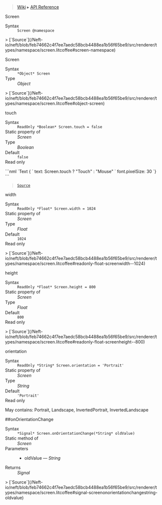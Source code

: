 > [Wiki](Home) ▸ [API Reference](API-Reference)

Screen
<dl><dt>Syntax</dt><dd><code>Screen @namespace</code></dd></dl>
> [`Source`](/Neft-io/neft/blob/feb74662c4f7ee7aedc58bcb4488ea1b56f65be9/src/renderer/types/namespace/screen.litcoffee#screen-namespace)

Screen
<dl><dt>Syntax</dt><dd><code>&#x2A;Object&#x2A; Screen</code></dd><dt>Type</dt><dd><i>Object</i></dd></dl>
> [`Source`](/Neft-io/neft/blob/feb74662c4f7ee7aedc58bcb4488ea1b56f65be9/src/renderer/types/namespace/screen.litcoffee#object-screen)

touch
<dl><dt>Syntax</dt><dd><code>ReadOnly &#x2A;Boolean&#x2A; Screen.touch = false</code></dd><dt>Static property of</dt><dd><i>Screen</i></dd><dt>Type</dt><dd><i>Boolean</i></dd><dt>Default</dt><dd><code>false</code></dd><dt>Read only</dt></dl>
```nml
`Text {
`   text: Screen.touch ? "Touch" : "Mouse"
`   font.pixelSize: 30
`}
```

> [`Source`](/Neft-io/neft/blob/feb74662c4f7ee7aedc58bcb4488ea1b56f65be9/src/renderer/types/namespace/screen.litcoffee#readonly-boolean-screentouch--false)

width
<dl><dt>Syntax</dt><dd><code>ReadOnly &#x2A;Float&#x2A; Screen.width = 1024</code></dd><dt>Static property of</dt><dd><i>Screen</i></dd><dt>Type</dt><dd><i>Float</i></dd><dt>Default</dt><dd><code>1024</code></dd><dt>Read only</dt></dl>
> [`Source`](/Neft-io/neft/blob/feb74662c4f7ee7aedc58bcb4488ea1b56f65be9/src/renderer/types/namespace/screen.litcoffee#readonly-float-screenwidth--1024)

height
<dl><dt>Syntax</dt><dd><code>ReadOnly &#x2A;Float&#x2A; Screen.height = 800</code></dd><dt>Static property of</dt><dd><i>Screen</i></dd><dt>Type</dt><dd><i>Float</i></dd><dt>Default</dt><dd><code>800</code></dd><dt>Read only</dt></dl>
> [`Source`](/Neft-io/neft/blob/feb74662c4f7ee7aedc58bcb4488ea1b56f65be9/src/renderer/types/namespace/screen.litcoffee#readonly-float-screenheight--800)

orientation
<dl><dt>Syntax</dt><dd><code>ReadOnly &#x2A;String&#x2A; Screen.orientation = 'Portrait'</code></dd><dt>Static property of</dt><dd><i>Screen</i></dd><dt>Type</dt><dd><i>String</i></dd><dt>Default</dt><dd><code>'Portrait'</code></dd><dt>Read only</dt></dl>
May contains: Portrait, Landscape, InvertedPortrait, InvertedLandscape

##onOrientationChange
<dl><dt>Syntax</dt><dd><code>&#x2A;Signal&#x2A; Screen.onOrientationChange(&#x2A;String&#x2A; oldValue)</code></dd><dt>Static method of</dt><dd><i>Screen</i></dd><dt>Parameters</dt><dd><ul><li>oldValue — <i>String</i></li></ul></dd><dt>Returns</dt><dd><i>Signal</i></dd></dl>
> [`Source`](/Neft-io/neft/blob/feb74662c4f7ee7aedc58bcb4488ea1b56f65be9/src/renderer/types/namespace/screen.litcoffee#signal-screenonorientationchangestring-oldvalue)

